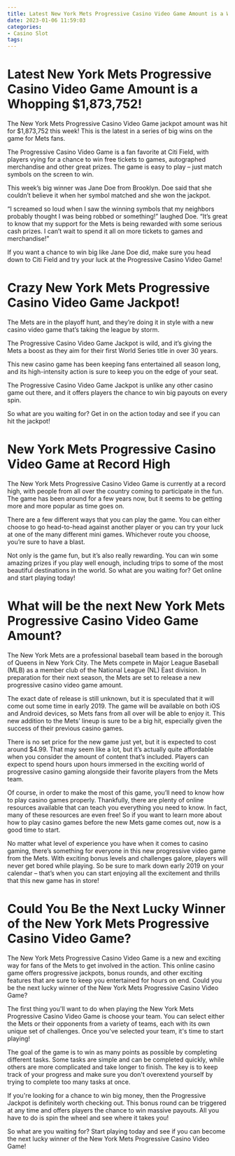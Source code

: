 ```yaml
---
title: Latest New York Mets Progressive Casino Video Game Amount is a Whopping $1,873,752!
date: 2023-01-06 11:59:03
categories:
- Casino Slot
tags:
---
```



#  Latest New York Mets Progressive Casino Video Game Amount is a Whopping $1,873,752!

The New York Mets Progressive Casino Video Game jackpot amount was hit for $1,873,752 this week! This is the latest in a series of big wins on the game for Mets fans.

The Progressive Casino Video Game is a fan favorite at Citi Field, with players vying for a chance to win free tickets to games, autographed merchandise and other great prizes. The game is easy to play – just match symbols on the screen to win.

This week’s big winner was Jane Doe from Brooklyn. Doe said that she couldn’t believe it when her symbol matched and she won the jackpot.

“I screamed so loud when I saw the winning symbols that my neighbors probably thought I was being robbed or something!” laughed Doe. “It’s great to know that my support for the Mets is being rewarded with some serious cash prizes. I can’t wait to spend it all on more tickets to games and merchandise!”

If you want a chance to win big like Jane Doe did, make sure you head down to Citi Field and try your luck at the Progressive Casino Video Game!

#  Crazy New York Mets Progressive Casino Video Game Jackpot!

The Mets are in the playoff hunt, and they’re doing it in style with a new casino video game that’s taking the league by storm.

The Progressive Casino Video Game Jackpot is wild, and it’s giving the Mets a boost as they aim for their first World Series title in over 30 years.

This new casino game has been keeping fans entertained all season long, and its high-intensity action is sure to keep you on the edge of your seat.

The Progressive Casino Video Game Jackpot is unlike any other casino game out there, and it offers players the chance to win big payouts on every spin.

So what are you waiting for? Get in on the action today and see if you can hit the jackpot!

#  New York Mets Progressive Casino Video Game at Record High

The New York Mets Progressive Casino Video Game is currently at a record high, with people from all over the country coming to participate in the fun. The game has been around for a few years now, but it seems to be getting more and more popular as time goes on.

There are a few different ways that you can play the game. You can either choose to go head-to-head against another player or you can try your luck at one of the many different mini games. Whichever route you choose, you’re sure to have a blast.

Not only is the game fun, but it’s also really rewarding. You can win some amazing prizes if you play well enough, including trips to some of the most beautiful destinations in the world. So what are you waiting for? Get online and start playing today!

#  What will be the next New York Mets Progressive Casino Video Game Amount?

The New York Mets are a professional baseball team based in the borough of Queens in New York City. The Mets compete in Major League Baseball (MLB) as a member club of the National League (NL) East division. In preparation for their next season, the Mets are set to release a new progressive casino video game amount.

The exact date of release is still unknown, but it is speculated that it will come out some time in early 2019. The game will be available on both iOS and Android devices, so Mets fans from all over will be able to enjoy it. This new addition to the Mets’ lineup is sure to be a big hit, especially given the success of their previous casino games.

There is no set price for the new game just yet, but it is expected to cost around $4.99. That may seem like a lot, but it’s actually quite affordable when you consider the amount of content that’s included. Players can expect to spend hours upon hours immersed in the exciting world of progressive casino gaming alongside their favorite players from the Mets team.

Of course, in order to make the most of this game, you’ll need to know how to play casino games properly. Thankfully, there are plenty of online resources available that can teach you everything you need to know. In fact, many of these resources are even free! So if you want to learn more about how to play casino games before the new Mets game comes out, now is a good time to start.

No matter what level of experience you have when it comes to casino gaming, there’s something for everyone in this new progressive video game from the Mets. With exciting bonus levels and challenges galore, players will never get bored while playing. So be sure to mark down early 2019 on your calendar – that’s when you can start enjoying all the excitement and thrills that this new game has in store!

#  Could You Be the Next Lucky Winner of the New York Mets Progressive Casino Video Game?

The New York Mets Progressive Casino Video Game is a new and exciting way for fans of the Mets to get involved in the action. This online casino game offers progressive jackpots, bonus rounds, and other exciting features that are sure to keep you entertained for hours on end. Could you be the next lucky winner of the New York Mets Progressive Casino Video Game?

The first thing you'll want to do when playing the New York Mets Progressive Casino Video Game is choose your team. You can select either the Mets or their opponents from a variety of teams, each with its own unique set of challenges. Once you've selected your team, it's time to start playing!

The goal of the game is to win as many points as possible by completing different tasks. Some tasks are simple and can be completed quickly, while others are more complicated and take longer to finish. The key is to keep track of your progress and make sure you don't overextend yourself by trying to complete too many tasks at once.

If you're looking for a chance to win big money, then the Progressive Jackpot is definitely worth checking out. This bonus round can be triggered at any time and offers players the chance to win massive payouts. All you have to do is spin the wheel and see where it takes you!

So what are you waiting for? Start playing today and see if you can become the next lucky winner of the New York Mets Progressive Casino Video Game!